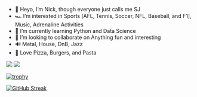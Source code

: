 - 👋 Heyo, I’m Nick, though everyone just calls me SJ
- 🏎 I’m interested in Sports [AFL, Tennis, Soccer, NFL, Baseball, and F1], Music, Adrenaline Activities
- 🌱 I’m currently learning Python and Data Science
- 💞️ I’m looking to collaborate on Anything fun and interesting
- 🔊 Metal, House, DnB, Jazz
- 🍕 Love Pizza, Burgers, and Pasta

![](https://img.shields.io/badge/code-python-informational?style=flat&logo=python&logoColor=white&color=2bbc8a)
![](https://img.shields.io/badge/PostgreSQL-316192?style=for-the-badge&logo=postgresql&logoColor=white)

<!---
nspencerjackson/nspencerjackson is a ✨ special ✨ repository because its `README.md` (this file) appears on your GitHub profile.
You can click the Preview link to take a look at your changes.
--->

[![trophy](https://github-profile-trophy.vercel.app/?username=nspencerjackson&theme=tokyonight)](https://github.com/ryo-ma/github-profile-trophy)
<!--- https://github.com/ryo-ma/github-profile-trophy --->
[![GitHub Streak](http://github-readme-streak-stats.herokuapp.com?user=nspencerjackson&theme=tokyonight&date_format=M%20j%5B%2C%20Y%5D)](https://git.io/streak-stats)
<!--- http://github-readme-streak-stats.herokuapp.com/demo/ --->

